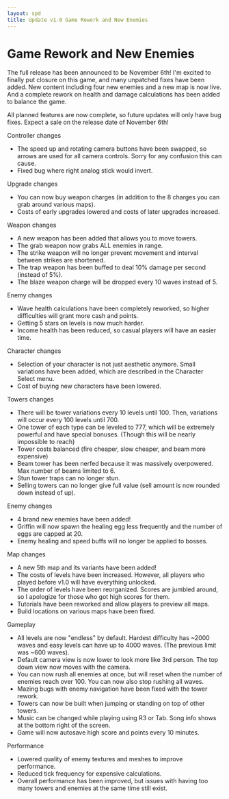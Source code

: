 ```yaml
---
layout: spd
title: Update v1.0 Game Rework and New Enemies
---
```


# Game Rework and New Enemies

The full release has been announced to be November 6th! I'm excited to finally put closure on this game, and many unpatched fixes have been added. New content including four new enemies and a new map is now live. And a complete rework on health and damage calculations has been added to balance the game.

All planned features are now complete, so future updates will only have bug fixes. Expect a sale on the release date of November 6th!

Controller changes
* The speed up and rotating camera buttons have been swapped, so arrows are used for all camera controls. Sorry for any confusion this can cause.
* Fixed bug where right analog stick would invert.

Upgrade changes
* You can now buy weapon charges (in addition to the 8 charges you can grab around various maps).
* Costs of early upgrades lowered and costs of later upgrades increased.

Weapon changes
* A new weapon has been added that allows you to move towers.
* The grab weapon now grabs ALL enemies in range.
* The strike weapon will no longer prevent movement and interval between strikes are shortened.
* The trap weapon has been buffed to deal 10% damage per second (instead of 5%).
* The blaze weapon charge will be dropped every 10 waves instead of 5.

Enemy changes
* Wave health calculations have been completely reworked, so higher difficulties will grant more cash and points.
* Getting 5 stars on levels is now much harder.
* Income health has been reduced, so casual players will have an easier time.

Character changes
* Selection of your character is not just aesthetic anymore. Small variations have been added, which are described in the Character Select menu.
* Cost of buying new characters have been lowered.

Towers changes
* There will be tower variations every 10 levels until 100. Then, variations will occur every 100 levels until 700.
* One tower of each type can be leveled to 777, which will be extremely powerful and have special bonuses. (Though this will be nearly impossible to reach)
* Tower costs balanced (fire cheaper, slow cheaper, and beam more expensive)
* Beam tower has been nerfed because it was massively overpowered. Max number of beams limited to 6.
* Stun tower traps can no longer stun.
* Selling towers can no longer give full value (sell amount is now rounded down instead of up).

Enemy changes
* 4 brand new enemies have been added!
* Griffin will now spawn the healing egg less frequently and the number of eggs are capped at 20.
* Enemy healing and speed buffs will no longer be applied to bosses.

Map changes
* A new 5th map and its variants have been added!
* The costs of levels have been increased. However, all players who played before v1.0 will have everything unlocked.
* The order of levels have been reorganized. Scores are jumbled around, so I apologize for those who got high scores for them.
* Tutorials have been reworked and allow players to preview all maps.
* Build locations on various maps have been fixed.

Gameplay
* All levels are now "endless" by default. Hardest difficulty has ~2000 waves and easy levels can have up to 4000 waves. (The previous limit was ~600 waves).
* Default camera view is now lower to look more like 3rd person. The top down view now moves with the camera.
* You can now rush all enemies at once, but will reset when the number of enemies reach over 100. You can now also stop rushing all waves.
* Mazing bugs with enemy navigation have been fixed with the tower rework.
* Towers can now be built when jumping or standing on top of other towers.
* Music can be changed while playing using R3 or Tab. Song info shows at the bottom right of the screen.
* Game will now autosave high score and points every 10 minutes.

Performance
* Lowered quality of enemy textures and meshes to improve performance.
* Reduced tick frequency for expensive calculations.
* Overall performance has been improved, but issues with having too many towers and enemies at the same time still exist.

